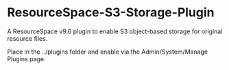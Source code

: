 # ResourceSpace-S3-Storage-Plugin
A ResourceSpace v9.6 plugin to enable S3 object-based storage for original resource files.

Place in the ../plugins folder and enable via the Admin/System/Manage Plugins page.
